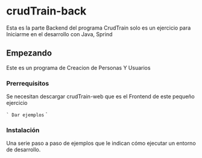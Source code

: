 # crudTrain-back

Esta es la parte Backend del programa CrudTrain solo es un ejercicio para Iniciarme en el desarrollo con Java, Sprind

## Empezando

Este es un programa de Creacion de Personas Y Usuarios 

### Prerrequisitos

Se necesitan descargar crudTrain-web que es el Frontend de este pequeño ejercicio

`` `
Dar ejemplos
`` `

### Instalación

Una serie paso a paso de ejemplos que le indican cómo ejecutar un entorno de desarrollo.
